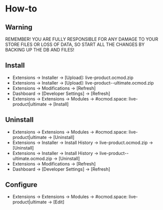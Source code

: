 # How-to

## Warning
REMEMBER! YOU ARE FULLY RESPONSIBLE FOR ANY DAMAGE TO YOUR STORE FILES OR LOSS OF DATA, SO START ALL THE CHANGES BY BACKING UP THE DB AND FILES!

## Install
* Extensions → Installer → [Upload]: live-product.ocmod.zip
* Extensions → Installer → [Upload]: live-product--ultimate.ocmod.zip
* Extensions → Modifications → [Refresh]
* Dashboard → [Developer Settings] → [Refresh]
* Extensions → Extensions → Modules → #ocmod.space: live-product|ultimate → [Install]

## Uninstall
* Extensions → Extensions → Modules → #ocmod.space: live-product|ultimate → [Uninstall]
* Extensions → Installer → Install History → live-product.ocmod.zip → [Uninstall]
* Extensions → Installer → Install History → live-product--ultimate.ocmod.zip → [Uninstall]
* Extensions → Modifications → [Refresh]
* Dashboard → [Developer Settings] → [Refresh]

## Configure
* Extensions → Extensions → Modules → #ocmod.space: live-product|ultimate → [Edit]
